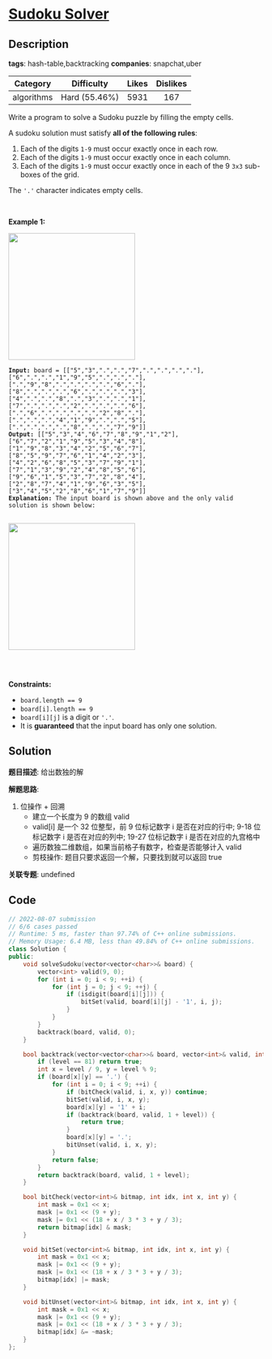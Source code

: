 # [Sudoku Solver](https://leetcode.com/problems/sudoku-solver/description/)

## Description

**tags**: hash-table,backtracking
**companies**: snapchat,uber

|  Category  |  Difficulty   | Likes | Dislikes |
| :--------: | :-----------: | :---: | :------: |
| algorithms | Hard (55.46%) | 5931  |   167    |

<p>Write a program to solve a Sudoku puzzle by filling the empty cells.</p>

<p>A sudoku solution must satisfy <strong>all of the following rules</strong>:</p>

<ol>
  <li>Each of the digits <code>1-9</code> must occur exactly once in each row.</li>
  <li>Each of the digits <code>1-9</code> must occur exactly once in each column.</li>
  <li>Each of the digits <code>1-9</code> must occur exactly once in each of the 9 <code>3x3</code> sub-boxes of the grid.</li>
</ol>

<p>The <code>&#39;.&#39;</code> character indicates empty cells.</p>

<p>&nbsp;</p>
<p><strong>Example 1:</strong></p>
<img src="https://upload.wikimedia.org/wikipedia/commons/thumb/f/ff/Sudoku-by-L2G-20050714.svg/250px-Sudoku-by-L2G-20050714.svg.png" style="height:250px; width:250px" />
<pre><code><strong>Input:</strong> board = [[&quot;5&quot;,&quot;3&quot;,&quot;.&quot;,&quot;.&quot;,&quot;7&quot;,&quot;.&quot;,&quot;.&quot;,&quot;.&quot;,&quot;.&quot;],[&quot;6&quot;,&quot;.&quot;,&quot;.&quot;,&quot;1&quot;,&quot;9&quot;,&quot;5&quot;,&quot;.&quot;,&quot;.&quot;,&quot;.&quot;],[&quot;.&quot;,&quot;9&quot;,&quot;8&quot;,&quot;.&quot;,&quot;.&quot;,&quot;.&quot;,&quot;.&quot;,&quot;6&quot;,&quot;.&quot;],[&quot;8&quot;,&quot;.&quot;,&quot;.&quot;,&quot;.&quot;,&quot;6&quot;,&quot;.&quot;,&quot;.&quot;,&quot;.&quot;,&quot;3&quot;],[&quot;4&quot;,&quot;.&quot;,&quot;.&quot;,&quot;8&quot;,&quot;.&quot;,&quot;3&quot;,&quot;.&quot;,&quot;.&quot;,&quot;1&quot;],[&quot;7&quot;,&quot;.&quot;,&quot;.&quot;,&quot;.&quot;,&quot;2&quot;,&quot;.&quot;,&quot;.&quot;,&quot;.&quot;,&quot;6&quot;],[&quot;.&quot;,&quot;6&quot;,&quot;.&quot;,&quot;.&quot;,&quot;.&quot;,&quot;.&quot;,&quot;2&quot;,&quot;8&quot;,&quot;.&quot;],[&quot;.&quot;,&quot;.&quot;,&quot;.&quot;,&quot;4&quot;,&quot;1&quot;,&quot;9&quot;,&quot;.&quot;,&quot;.&quot;,&quot;5&quot;],[&quot;.&quot;,&quot;.&quot;,&quot;.&quot;,&quot;.&quot;,&quot;8&quot;,&quot;.&quot;,&quot;.&quot;,&quot;7&quot;,&quot;9&quot;]]
<strong>Output:</strong> [[&quot;5&quot;,&quot;3&quot;,&quot;4&quot;,&quot;6&quot;,&quot;7&quot;,&quot;8&quot;,&quot;9&quot;,&quot;1&quot;,&quot;2&quot;],[&quot;6&quot;,&quot;7&quot;,&quot;2&quot;,&quot;1&quot;,&quot;9&quot;,&quot;5&quot;,&quot;3&quot;,&quot;4&quot;,&quot;8&quot;],[&quot;1&quot;,&quot;9&quot;,&quot;8&quot;,&quot;3&quot;,&quot;4&quot;,&quot;2&quot;,&quot;5&quot;,&quot;6&quot;,&quot;7&quot;],[&quot;8&quot;,&quot;5&quot;,&quot;9&quot;,&quot;7&quot;,&quot;6&quot;,&quot;1&quot;,&quot;4&quot;,&quot;2&quot;,&quot;3&quot;],[&quot;4&quot;,&quot;2&quot;,&quot;6&quot;,&quot;8&quot;,&quot;5&quot;,&quot;3&quot;,&quot;7&quot;,&quot;9&quot;,&quot;1&quot;],[&quot;7&quot;,&quot;1&quot;,&quot;3&quot;,&quot;9&quot;,&quot;2&quot;,&quot;4&quot;,&quot;8&quot;,&quot;5&quot;,&quot;6&quot;],[&quot;9&quot;,&quot;6&quot;,&quot;1&quot;,&quot;5&quot;,&quot;3&quot;,&quot;7&quot;,&quot;2&quot;,&quot;8&quot;,&quot;4&quot;],[&quot;2&quot;,&quot;8&quot;,&quot;7&quot;,&quot;4&quot;,&quot;1&quot;,&quot;9&quot;,&quot;6&quot;,&quot;3&quot;,&quot;5&quot;],[&quot;3&quot;,&quot;4&quot;,&quot;5&quot;,&quot;2&quot;,&quot;8&quot;,&quot;6&quot;,&quot;1&quot;,&quot;7&quot;,&quot;9&quot;]]
<strong>Explanation:</strong>&nbsp;The input board is shown above and the only valid solution is shown below:

<img src="https://upload.wikimedia.org/wikipedia/commons/thumb/3/31/Sudoku-by-L2G-20050714_solution.svg/250px-Sudoku-by-L2G-20050714_solution.svg.png" style="height:250px; width:250px" /></code></pre>

<p>&nbsp;</p>
<p><strong>Constraints:</strong></p>

<ul>
  <li><code>board.length == 9</code></li>
  <li><code>board[i].length == 9</code></li>
  <li><code>board[i][j]</code> is a digit or <code>&#39;.&#39;</code>.</li>
  <li>It is <strong>guaranteed</strong> that the input board has only one solution.</li>
</ul>

## Solution

**题目描述**: 给出数独的解

**解题思路**:

1. 位操作 + 回溯
   - 建立一个长度为 9 的数组 valid
   - valid[i] 是一个 32 位整型，前 9 位标记数字 i 是否在对应的行中; 9-18 位标记数字 i 是否在对应的列中; 19-27 位标记数字 i 是否在对应的九宫格中
   - 遍历数独二维数组，如果当前格子有数字，检查是否能够计入 valid
   - 剪枝操作: 题目只要求返回一个解，只要找到就可以返回 true

**关联专题**: undefined

## Code

```cpp
// 2022-08-07 submission
// 6/6 cases passed
// Runtime: 5 ms, faster than 97.74% of C++ online submissions.
// Memory Usage: 6.4 MB, less than 49.84% of C++ online submissions.
class Solution {
public:
    void solveSudoku(vector<vector<char>>& board) {
        vector<int> valid(9, 0);
        for (int i = 0; i < 9; ++i) {
            for (int j = 0; j < 9; ++j) {
                if (isdigit(board[i][j])) {
                    bitSet(valid, board[i][j] - '1', i, j);
                }
            }
        }
        backtrack(board, valid, 0);
    }

    bool backtrack(vector<vector<char>>& board, vector<int>& valid, int level) {
        if (level == 81) return true;
        int x = level / 9, y = level % 9;
        if (board[x][y] == '.') {
            for (int i = 0; i < 9; ++i) {
                if (bitCheck(valid, i, x, y)) continue;
                bitSet(valid, i, x, y);
                board[x][y] = '1' + i;
                if (backtrack(board, valid, 1 + level)) {
                    return true;
                }
                board[x][y] = '.';
                bitUnset(valid, i, x, y);
            }
            return false;
        }
        return backtrack(board, valid, 1 + level);
    }

    bool bitCheck(vector<int>& bitmap, int idx, int x, int y) {
        int mask = 0x1 << x;
        mask |= 0x1 << (9 + y);
        mask |= 0x1 << (18 + x / 3 * 3 + y / 3);
        return bitmap[idx] & mask;
    }

    void bitSet(vector<int>& bitmap, int idx, int x, int y) {
        int mask = 0x1 << x;
        mask |= 0x1 << (9 + y);
        mask |= 0x1 << (18 + x / 3 * 3 + y / 3);
        bitmap[idx] |= mask;
    }

    void bitUnset(vector<int>& bitmap, int idx, int x, int y) {
        int mask = 0x1 << x;
        mask |= 0x1 << (9 + y);
        mask |= 0x1 << (18 + x / 3 * 3 + y / 3);
        bitmap[idx] &= ~mask;
    }
};
```
